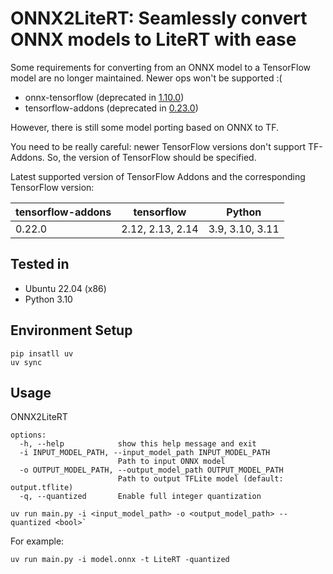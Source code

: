 # ONNX2LiteRT: Seamlessly convert ONNX models to LiteRT with ease
Some requirements for converting from an ONNX model to a TensorFlow model are no longer maintained. Newer ops won't be supported :(
- onnx-tensorflow (deprecated in [1.10.0](https://github.com/onnx/onnx-tensorflow))
- tensorflow-addons (deprecated in [0.23.0](https://github.com/tensorflow/addons/issues/2807))

However, there is still some model porting based on ONNX to TF.

You need to be really careful: newer TensorFlow versions don't support TF-Addons.
So, the version of TensorFlow should be specified.

Latest supported version of TensorFlow Addons and the corresponding TensorFlow version:

|tensorflow-addons|tensorflow|Python|
|-----------------|----------|------|
|0.22.0|2.12, 2.13, 2.14|3.9, 3.10, 3.11|

## Tested in

- Ubuntu 22.04 (x86)
- Python 3.10

## Environment Setup
```
pip insatll uv
uv sync
```

## Usage

ONNX2LiteRT

```
options:
  -h, --help            show this help message and exit
  -i INPUT_MODEL_PATH, --input_model_path INPUT_MODEL_PATH
                        Path to input ONNX model
  -o OUTPUT_MODEL_PATH, --output_model_path OUTPUT_MODEL_PATH
                        Path to output TFLite model (default: output.tflite)
  -q, --quantized       Enable full integer quantization
```

```
uv run main.py -i <input_model_path> -o <output_model_path> --quantized <bool>`
```

For example: 
```
uv run main.py -i model.onnx -t LiteRT -quantized
```
